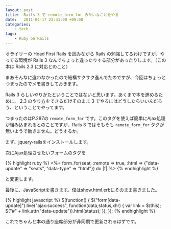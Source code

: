 ```yaml
---
layout: post
title:  Rails 3 で remote_form_for みたいなことをやる
date:   2011-04-17 22:41:00 +09:00
categories:
    - tech
tags:
    - Ruby on Rails
---
```


オライリーの Head First Rails を読みながら Rails の勉強してるわけですが、やってる環境が Rails 3 なんでちょっと違ったりする部分があったりします。（この本は Rails 2.3 に対応とのこと）

まあそんなに違わなかったので結構サクサク進んでたのですが、今回はちょっとつまったのでメモ書きしておきます。

Rails 3 らしいやりかたということではないと思います。あくまで本を進めるために、 2.3 のやり方をできるだけそのまま 3 でやるにはどうしたらいいんだろう、ということでやってます。

つまったのはP.287の `remote_form_for` です。このタグを使えば簡単にAjax処理が組み込まれるとのことですが、Rails 3 ではそもそも `remote_form_for` タグが無いようで動きません。どうするか。

まず、jquery-railsをインストールします。

次にAjax処理させたいフォームのタグを

{% highlight ruby %}
<%= form_for(seat, :remote => true, :html => {"data-update" => "seats", "data-type" => "html"}) do |f| %>
{% endhighlight %}

と変更します。

最後に、JavaScriptを書きます。僕はshow.html.erbにそのまま書きました。

{% highlight javascript %}
$(function() {
    $("form[data-update]").live("ajax:success", function(data,status,xhr) {
        var link = $(this);
        $("#" + link.attr("data-update")).html(status);
    });
});
{% endhighlight %}

これでちゃんと本の通り座席部分が非同期で更新されるはずです。
